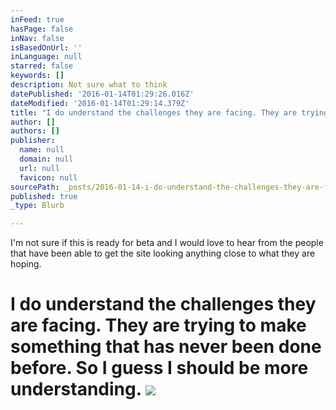 ```yaml
---
inFeed: true
hasPage: false
inNav: false
isBasedOnUrl: ''
inLanguage: null
starred: false
keywords: []
description: Not sure what to think
datePublished: '2016-01-14T01:29:26.016Z'
dateModified: '2016-01-14T01:29:14.379Z'
title: "I do understand the challenges they are facing. They are trying to make something that has never been done before. So I guess I should be more understanding.\_"
author: []
authors: []
publisher:
  name: null
  domain: null
  url: null
  favicon: null
sourcePath: _posts/2016-01-14-i-do-understand-the-challenges-they-are-facing-they-are-try.md
published: true
_type: Blurb

---
```

I'm not sure if this is ready for beta and I would love to hear from the people that have been able to get the site looking  anything close to what they are hoping. 

# I do understand the challenges they are facing. They are trying to make something that has never been done before. So I guess I should be more understanding. ![](https://the-grid-user-content.s3-us-west-2.amazonaws.com/d2a4bccd-01ca-467a-b61a-152c4281b9b5.jpg)